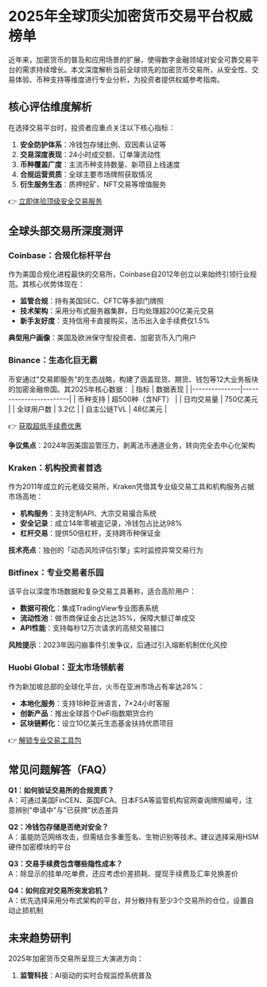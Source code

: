 # 2025年全球顶尖加密货币交易平台权威榜单

近年来，加密货币的普及和应用场景的扩展，使得数字金融领域对安全可靠交易平台的需求持续增长。本文深度解析当前全球领先的加密货币交易所，从安全性、交易体验、币种支持等维度进行专业分析，为投资者提供权威参考指南。

## 核心评估维度解析
在选择交易平台时，投资者应重点关注以下核心指标：
1. **安全防护体系**：冷钱包存储比例、双因素认证等
2. **交易深度表现**：24小时成交额、订单簿流动性
3. **币种覆盖广度**：主流币种支持数量、新项目上线速度
4. **合规运营资质**：全球主要市场牌照获取情况
5. **衍生服务生态**：质押挖矿、NFT交易等增值服务

👉 [立即体验顶级安全交易服务](https://bit.ly/okx_welcome)

## 全球头部交易所深度测评

### Coinbase：合规化标杆平台
作为美国合规化进程最快的交易所，Coinbase自2012年创立以来始终引领行业规范。其核心优势体现在：
- **监管合规**：持有美国SEC、CFTC等多部门牌照
- **技术架构**：采用分布式服务器集群，日均处理超200亿美元交易
- **新手友好度**：支持信用卡直接购买，法币出入金手续费仅1.5%

**典型用户画像**：美国及欧洲保守型投资者、加密货币入门用户

### Binance：生态化巨无霸
币安通过"交易即服务"的生态战略，构建了涵盖现货、期货、钱包等12大业务板块的加密金融帝国。其2025年核心数据：
| 指标          | 数据表现               |
|---------------|------------------------|
| 币种支持      | 超500种（含NFT）       |
| 日均交易量    | 750亿美元              |
| 全球用户数    | 3.2亿                  |
| 自主公链TVL   | 48亿美元               |

👉 [获取超低手续费优惠](https://bit.ly/okx_welcome)

**争议焦点**：2024年因美国监管压力，剥离法币通道业务，转向完全去中心化架构

### Kraken：机构投资者首选
作为2011年成立的元老级交易所，Kraken凭借其专业级交易工具和机构服务占据市场高地：
- **机构服务**：支持定制API、大宗交易撮合系统
- **安全记录**：成立14年零被盗记录，冷钱包占比达98%
- **杠杆交易**：提供50倍杠杆，支持跨币种保证金

**技术亮点**：独创的「动态风险评估引擎」实时监控异常交易行为

### Bitfinex：专业交易者乐园
该平台以深度市场数据和复杂交易工具著称，适合高阶用户：
- **数据可视化**：集成TradingView专业图表系统
- **流动性池**：做市商保证金占比达35%，保障大额订单成交
- **API性能**：支持每秒12万次请求的高频交易接口

**风险提示**：2023年因闪崩事件引发争议，后通过引入熔断机制优化风控

### Huobi Global：亚太市场领航者
作为新加坡总部的全球化平台，火币在亚洲市场占有率达28%：
- **本地化服务**：支持18种亚洲语言，7×24小时客服
- **创新产品**：推出全球首个DeFi指数期货合约
- **区块链孵化**：设立10亿美元生态基金扶持优质项目

👉 [解锁专业交易工具包](https://bit.ly/okx_welcome)

## 常见问题解答（FAQ）

**Q1：如何验证交易所的合规资质？**  
A：可通过美国FinCEN、英国FCA、日本FSA等监管机构官网查询牌照编号，注意辨别"申请中"与"已获牌"状态差异

**Q2：冷钱包存储是否绝对安全？**  
A：虽能防范网络攻击，但需结合多重签名、生物识别等技术。建议选择采用HSM硬件加密模块的平台

**Q3：交易手续费包含哪些隐性成本？**  
A：除显示的挂单/吃单费，还应考虑价差损耗、提现手续费及汇率兑换差价

**Q4：如何应对交易所突发宕机？**  
A：优先选择采用分布式架构的平台，并分散持有至少3个交易所的仓位，设置自动止损机制

## 未来趋势研判
2025年加密货币交易所呈现三大演进方向：
1. **监管科技**：AI驱动的实时合规监控系统普及
